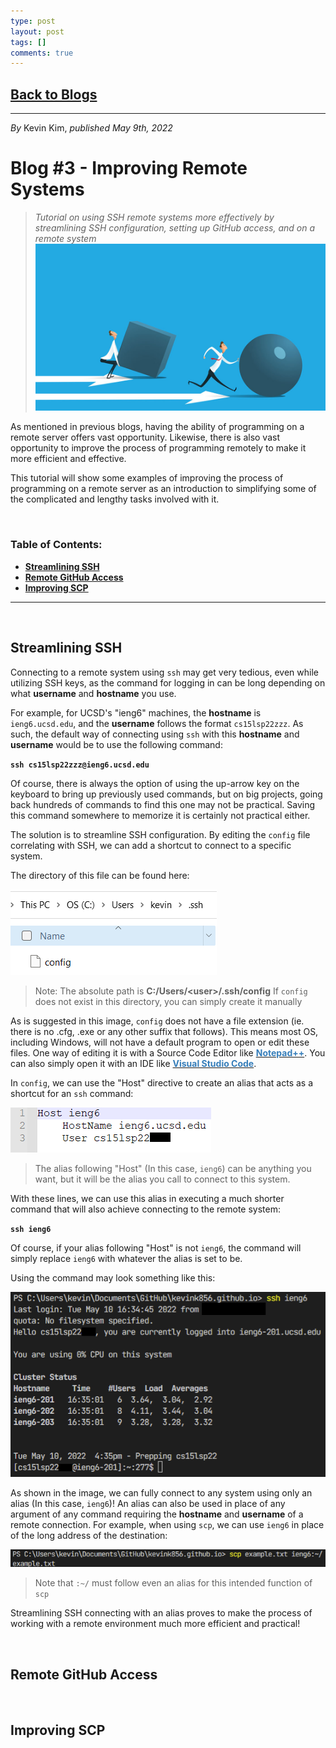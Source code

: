 ```yaml
---
type: post
layout: post
tags: []
comments: true
---
```


## [Back to Blogs](/blogs)

---
*By* Kevin Kim, *published May 9th, 2022*
# Blog #3 - Improving Remote Systems

> *Tutorial on using SSH remote systems more effectively by streamlining SSH configuration, setting up GitHub access, and on a remote system*
![Efficiency Visual](/images/blog_images/blog_03/efficiency.png)

As mentioned in previous blogs, having the ability of programming on a remote server offers vast opportunity. Likewise, there is also vast opportunity to improve the process of programming remotely to make it more efficient and effective.

This tutorial will show some examples of improving the process of programming on a remote server as an introduction to simplifying some of the complicated and lengthy tasks involved with it.

&nbsp;
### **Table of Contents:**
* **[Streamlining SSH](#streamlining-ssh)**
* **[Remote GitHub Access](#remote-github-access)**
* **[Improving SCP](#improving-scp)**

---
&nbsp;
## **Streamlining SSH**

Connecting to a remote system using `ssh` may get very tedious, even while utilizing SSH keys, as the command for logging in can be long depending on what **username** and **hostname** you use.

For example, for UCSD's "ieng6" machines, the **hostname** is `ieng6.ucsd.edu`, and the **username** follows the format `cs15lsp22zzz`. As such, the default way of connecting using `ssh` with this **hostname** and **username** would be to use the following command:

**`ssh cs15lsp22zzz@ieng6.ucsd.edu`**

Of course, there is always the option of using the up-arrow key on the keyboard to bring up previously used commands, but on big projects, going back hundreds of commands to find this one may not be practical. Saving this command somewhere to memorize it is certainly not practical either.

The solution is to streamline SSH configuration. By editing the `config` file correlating with SSH, we can add a shortcut to connect to a specific system.

The directory of this file can be found here:

![Config Path](/images/blog_images/blog_03/path.png)
> Note: The absolute path is **C:/Users/\<user\>/.ssh/config** If `config` does not exist in this directory, you can simply create it manually

As is suggested in this image, `config` does not have a file extension (ie. there is no .cfg, .exe or any other suffix that follows). This means most OS, including Windows, will not have a default program to open or edit these files. One way of editing it is with a Source Code Editor like [<span style="color:#367eba"><b>Notepad++</b></span>](https://notepad-plus-plus.org/). You can also simply open it with an IDE like [<span style="color:#367eba"><b>Visual Studio Code</b></span>](https://code.visualstudio.com/).

In `config`, we can use the "Host" directive to create an alias that acts as a shortcut for an `ssh` command:

![Config File](/images/blog_images/blog_03/config.png)
> The alias following "Host" (In this case, `ieng6`) can be anything you want, but it will be the alias you call to connect to this system. 

With these lines, we can use this alias in executing a much shorter command that will also achieve connecting to the remote system:

**`ssh ieng6`**

Of course, if your alias following "Host" is not `ieng6`, the command will simply replace `ieng6` with whatever the alias is set to be.

Using the command may look something like this:

![SSH ieng6](/images/blog_images/blog_03/ssh_ieng6.png)

As shown in the image, we can fully connect to any system using only an alias (In this case, `ieng6`)! An alias can also be used in place of any argument of any command requiring the **hostname** and **username** of a remote connection. For example, when using `scp`, we can use `ieng6` in place of the long address of the destination:

![SSH and SCP](/images/blog_images/blog_03/scp_ieng6.png)
> Note that `:~/` must follow even an alias for this intended function of `scp`

Streamlining SSH connecting with an alias proves to make the process of working with a remote environment much more efficient and practical!

&nbsp;
## **Remote GitHub Access**



&nbsp;
## **Improving SCP**